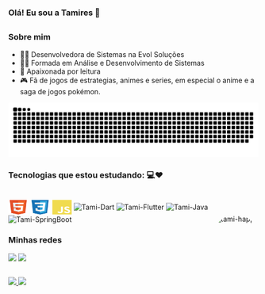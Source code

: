 ### Olá! Eu sou a Tamires 👋

##
### Sobre mim
- 👩‍💻 Desenvolvedora de Sistemas na Evol Soluções 
- 👩‍🎓 Formada em Análise e Desenvolvimento de Sistemas
- 📖 Apaixonada por leitura 
- 🎮 Fã de jogos de estrategias, animes e series, em especial o anime e a saga de jogos pokémon.  

![Snake animation](https://github.com/tamires-galvao/tamires-galvao/blob/output/github-contribution-grid-snake.svg)

### Tecnologias que estou estudando: 💻❤
  
<div style="display: inline_block"><br>
  <img align="center" alt="Tami-HTML" height="30" width="40" src="https://raw.githubusercontent.com/devicons/devicon/master/icons/html5/html5-original.svg">
  <img align="center" alt="Tami-CSS" height="30" width="40" src="https://raw.githubusercontent.com/devicons/devicon/master/icons/css3/css3-original.svg">  
  <img align="center" alt="Rafa-Js" height="30" width="40" src="https://raw.githubusercontent.com/devicons/devicon/master/icons/javascript/javascript-plain.svg">
  <img align="center" alt="Tami-Dart" height="30" width="40" src="https://cdn.jsdelivr.net/gh/devicons/devicon/icons/dart/dart-original.svg" />
  <img align="center" alt="Tami-Flutter" height="30" width="40" src="https://cdn.jsdelivr.net/gh/devicons/devicon/icons/flutter/flutter-original.svg">  
  <img align="center" alt="Tami-Java" height="30" width="40" src="https://cdn.jsdelivr.net/gh/devicons/devicon/icons/java/java-original.svg">
  <img align="center" alt="Tami-SpringBoot" height="30" width="40" src="https://cdn.jsdelivr.net/gh/devicons/devicon/icons/spring/spring-original.svg">
  <img align="right" alt="tami-happy" height="150" style="border-radius:50px;" src="https://cdn.discordapp.com/attachments/892479705444388937/906638118696927252/gif_git_2.gif">
</div>

### Minhas redes
  <div>
  <a href="https://www.instagram.com/tamiresmorenogalvao/" target="_blank"><img src="https://img.shields.io/badge/-Instagram-%23E4405F?style=for-the-badge&logo=instagram&logoColor=white" target="_blank"></a>  
   <a href="https://www.linkedin.com/in/tamires-moreno-galvao/" target="_blank"><img src="https://img.shields.io/badge/-LinkedIn-%230077B5?style=for-the-badge&logo=linkedin&logoColor=white" target="_blank"></a>
</div>  

  ##
  
<div align="center" style="display: flex">
  <a href="https://github.com/rafaballerini">
    <img height="140em" src="https://github-readme-stats.vercel.app/api/top-langs/?username=tamires-galvao&layout=compact&langs_count=7&theme=dracula"/>
    <img height="140em" src="https://github-readme-stats.vercel.app/api?username=tamires-galvao&show_icons=true&theme=dracula&include_all_commits=true&count_private=true"/>
  </a>
</div>
  
